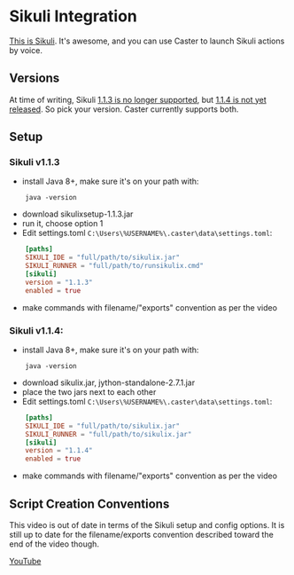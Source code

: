 # Sikuli Integration

[This is Sikuli](http://www.sikuli.org). It's awesome, and you can use Caster to launch Sikuli actions by voice.

## Versions

At time of writing, Sikuli [1.1.3 is no longer supported](https://raiman.github.io/SikuliX1/downloads.html), but [1.1.4 is not yet released](https://launchpad.net/sikuli/sikulix). So pick your version. Caster currently supports both.

## Setup

### Sikuli v1.1.3

- install Java 8+, make sure it's on your path with:

```
    java -version
```

- download sikulixsetup-1.1.3.jar
- run it, choose option 1
- Edit settings.toml `C:\Users\%USERNAME%\.caster\data\settings.toml`:

```toml
    [paths]
    SIKULI_IDE = "full/path/to/sikulix.jar"
    SIKULI_RUNNER = "full/path/to/runsikulix.cmd"
    [sikuli]
    version = "1.1.3"
    enabled = true
```

- make commands with filename/"exports" convention as per the video

### Sikuli v1.1.4:

- install Java 8+, make sure it's on your path with:

```
    java -version
```

- download sikulix.jar, jython-standalone-2.7.1.jar
- place the two jars next to each other
- Edit settings.toml `C:\Users\%USERNAME%\.caster\data\settings.toml`:

```toml
    [paths]
    SIKULI_IDE = "full/path/to/sikulix.jar"
    SIKULI_RUNNER = "full/path/to/sikulix.jar"
    [sikuli]
    version = "1.1.4"
    enabled = true
```

- make commands with filename/"exports" convention as per the video

## Script Creation Conventions

This video is out of date in terms of the Sikuli setup and config options. It is still up to date for the filename/exports convention described toward the end of the video though.

[YouTube](https://youtu.be/RFdsD2OgDzk?list=PLV6JPhkq1x8LHu02YefhUU9rXiB2PK8tc)
